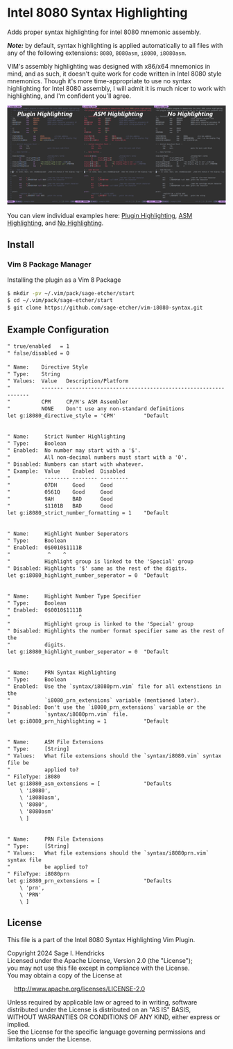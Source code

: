 # Intel 8080 Syntax Highlighting

Adds proper syntax highlighting for intel 8080 mnemonic assembly.

___Note:___ by default, syntax highlighting is applied automatically to all
files with any of the following extensions: `8080`, `8080asm`, `i8080`, `i8080asm`.

VIM's assembly highlighting was designed with x86/x64 mnemonics in
mind, and as such, it doesn't quite work for code written in Intel 8080
style mnemonics. Though it's more time-appropriate to use no syntax
highlighting for Intel 8080 assembly, I will admit it is much nicer to work
with highlighting, and I'm confident you'll agree.

![A side by side comparison of code, 1, with the plugin's highlighting, 2, with VIM's base assembly highlighting, and 3, with no highlighting.](./images/example-sidebyside.jpg)

You can view individual examples here:
[Plugin Highlighting](./images/example-plugin.jpg),
[ASM Highlighting](./images/example-base-ASM.jpg),
and [No Highlighting](./images/example-syntax-off.jpg).

## Install

### Vim 8 Package Manager

Installing the plugin as a Vim 8 Package

``` bash
$ mkdir -pv ~/.vim/pack/sage-etcher/start
$ cd ~/.vim/pack/sage-etcher/start
$ git clone https://github.com/sage-etcher/vim-i8080-syntax.git
```

## Example Configuration

``` vim-script
" true/enabled   = 1
" false/disabled = 0

" Name:    Directive Style
" Type:    String
" Values:  Value   Description/Platform
"          ------- ----------------------------------------------------------
"          CPM     CP/M's ASM Assembler
"          NONE    Don't use any non-standard definitions
let g:i8080_directive_style = 'CPM'         "Default


" Name:     Strict Number Highlighting
" Type:     Boolean
" Enabled:  No number may start with a '$'.
"           All non-decimal numbers must start with a '0'.
" Disabled: Numbers can start with whatever.
" Example:  Value    Enabled  Disabled
"           -------- -------- ---------
"           07DH     Good     Good
"           0561Q    Good     Good
"           9AH      BAD      Good
"           $1101B   BAD      Good
let g:i8080_strict_number_formatting = 1    "Default


" Name:     Highlight Number Seperators
" Type:     Boolean
" Enabled:  0$0010$1111B
"            ^    ^
"           Highlight group is linked to the 'Special' group
" Disabled: Highlights '$' same as the rest of the digits.
let g:i8080_highlight_number_seperator = 0  "Default


" Name:     Highlight Number Type Specifier
" Type:     Boolean
" Enabled:  0$0010$1111B
"                      ^
"           Highlight group is linked to the 'Special' group
" Disabled: Highlights the number format specifier same as the rest of the
"           digits.
let g:i8080_highlight_number_seperator = 0  "Default


" Name:     PRN Syntax Highlighting
" Type:     Boolean
" Enabled:  Use the `syntax/i8080prn.vim` file for all extenstions in the
"           `i8080_prn_extensions` variable (mentioned later).
" Disabled: Don't use the `i8080_prn_extensions` variable or the 
"           `syntax/i8080prn.vim` file.
let g:i8080_prn_highlighting = 1            "Default


" Name:     ASM File Extensions
" Type:     [String]
" Values:   What file extensions should the `syntax/i8080.vim` syntax file be
"           applied to?
" FileType: i8080
let g:i8080_asm_extensions = [              "Defaults
    \ 'i8080',
    \ 'i8080asm',
    \ '8080',
    \ '8080asm'
    \ ]


" Name:     PRN File Extensions
" Type:     [String]
" Values:   What file extensions should the `syntax/i8080prn.vim` syntax file
"           be applied to?
" FileType: i8080prn
let g:i8080_prn_extensions = [              "Defaults
    \ 'prn',
    \ 'PRN'
    \ ]
```

## License

This file is a part of the Intel 8080 Syntax Highlighting Vim Plugin.

Copyright 2024 Sage I. Hendricks  
Licensed under the Apache License, Version 2.0 (the "License");  
you may not use this file except in compliance with the License.  
You may obtain a copy of the License at  

&nbsp;&nbsp;&nbsp;&nbsp;<http://www.apache.org/licenses/LICENSE-2.0>  

Unless required by applicable law or agreed to in writing, software  
distributed under the License is distributed on an "AS IS" BASIS,  
WITHOUT WARRANTIES OR CONDITIONS OF ANY KIND, either express or implied.  
See the License for the specific language governing permissions and  
limitations under the License.  

